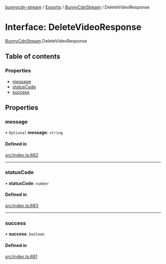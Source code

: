 [bunnycdn-stream](../README.md) / [Exports](../modules.md) / [BunnyCdnStream](../modules/BunnyCdnStream.md) / DeleteVideoResponse

# Interface: DeleteVideoResponse

[BunnyCdnStream](../modules/BunnyCdnStream.md).DeleteVideoResponse

## Table of contents

### Properties

- [message](BunnyCdnStream.DeleteVideoResponse.md#message)
- [statusCode](BunnyCdnStream.DeleteVideoResponse.md#statuscode)
- [success](BunnyCdnStream.DeleteVideoResponse.md#success)

## Properties

### message

• `Optional` **message**: `string`

#### Defined in

[src/index.ts:682](https://github.com/dan-online/bunnycdn-stream/blob/64b6038/src/index.ts#L682)

___

### statusCode

• **statusCode**: `number`

#### Defined in

[src/index.ts:683](https://github.com/dan-online/bunnycdn-stream/blob/64b6038/src/index.ts#L683)

___

### success

• **success**: `boolean`

#### Defined in

[src/index.ts:681](https://github.com/dan-online/bunnycdn-stream/blob/64b6038/src/index.ts#L681)
